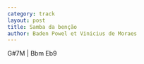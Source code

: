 ```yaml
---
category: track
layout: post
title: Samba da benção
author: Baden Powel et Vinicius de Moraes
---
```


<canvas class="chords"  markdown="0">G#7M | Bbm Eb9</canvas>





